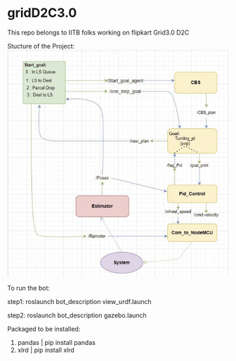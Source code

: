 # gridD2C3.0
This repo belongs to IITB folks working on flipkart Grid3.0 D2C

Stucture of the Project:
![Flowchart](Flowchart.jpg)


To run the bot:

step1: roslaunch bot_description view_urdf.launch

step2: roslaunch bot_description gazebo.launch

Packaged to be installed:
1) pandas | pip install pandas
2) xlrd | pip install xlrd

